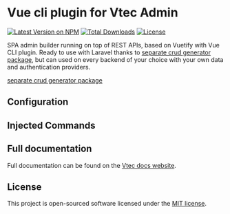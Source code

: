 # Vue cli plugin for Vtec Admin

[![Latest Version on NPM](https://img.shields.io/npm/v/vue-cli-plugin-vtec-admin.svg?style=flat-square)](https://www.npmjs.com/package/vue-cli-plugin-vtec-admin)
[![Total Downloads](https://img.shields.io/npm/dt/vue-cli-plugin-vtec-admin.svg?style=flat-square)](https://www.npmjs.com/package/vue-cli-plugin-vtec-admin)
[![License](https://img.shields.io/npm/l/vue-cli-plugin-vtec-admin.svg?style=flat-square)](https://www.npmjs.com/package/vue-cli-plugin-vtec-admin)

SPA admin builder running on top of REST APIs, based on Vuetify with Vue CLI plugin. Ready to use with Laravel thanks to [separate crud generator package](https://github.com/okami101/vtec-laravel-crud), but can used on every backend of your choice with your own data and authentication providers.

[separate crud generator package](packages/vtec-admin)

## Configuration

## Injected Commands

## Full documentation

Full documentation can be found on the [Vtec docs website](https://vtec.okami101.io).

## License

This project is open-sourced software licensed under the [MIT license](https://adr1enbe4udou1n.mit-license.org).
